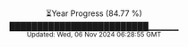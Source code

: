 <p align="center">
⏳Year Progress (84.77 %) <br>
█████████████████████████▁▁▁▁▁ <br>
<sub>Updated: Wed, 06 Nov 2024 06:28:55 GMT</sub>
</p>


